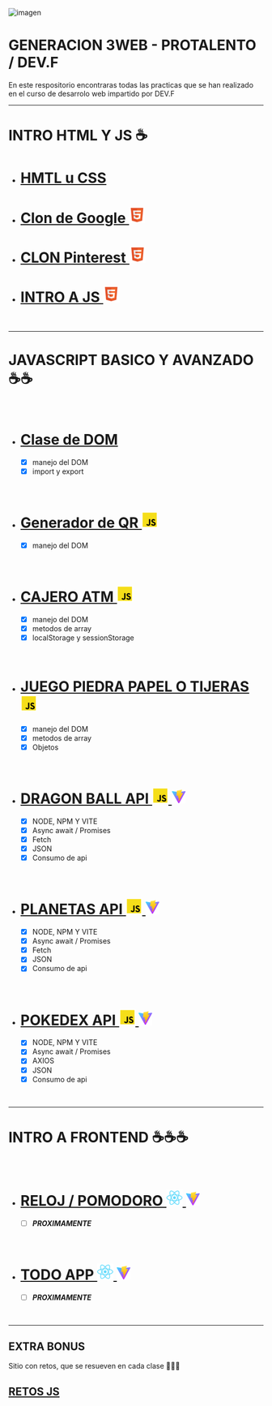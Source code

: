 ![imagen](https://devf-website.s3.amazonaws.com/static/assets/img/logo-devf-white.svg)

# **GENERACION 3WEB - PROTALENTO / DEV.F**

En este respositorio encontraras todas las practicas que se han realizado en el curso de desarrolo web impartido por DEV.F

---

# INTRO HTML Y JS ☕

- # **<a href="./intro_html">HMTL u CSS</a>**
- # **<a href="./clon_google">Clon de Google ![icono](./html.png)</a>**
- # **<a href="./">CLON Pinterest ![icono](./html.png)</a>**
- # **<a href="./intro_javascript">INTRO A JS ![icono](./html.png)</a>**

<br/>

---

# JAVASCRIPT BASICO Y AVANZADO ☕☕

<br/>

- # **<a href="./DOM">Clase de DOM</a>**
  - [x] manejo del DOM
  - [x] import y export

<br/>

- # **<a href="./QR_VANILLA">Generador de QR ![icono](./jsicon.png)</a>**
  - [x] manejo del DOM

<br/>

- # **<a href="./ATM">CAJERO ATM ![icono](./jsicon.png)</a>**
  - [x] manejo del DOM
  - [x] metodos de array
  - [x] localStorage y sessionStorage

<br/>

- # **<a href="./PIEDRA_PAPEL_TIJERAS">JUEGO PIEDRA PAPEL O TIJERAS ![icono](./jsicon.png)</a>**
  - [x] manejo del DOM
  - [x] metodos de array
  - [x] Objetos

<br/>

- # **<a href="./dragonball-clase">DRAGON BALL API ![icono](./jsicon.png) ![icono](./viteicon.png)</a>**
  - [x] NODE, NPM Y VITE
  - [x] Async await / Promises
  - [x] Fetch
  - [x] JSON
  - [x] Consumo de api

<br/>

- # **<a href="./DEVF_PLANETAS">PLANETAS API ![icono](./jsicon.png) ![icono](./viteicon.png)</a>**
  - [x] NODE, NPM Y VITE
  - [x] Async await / Promises
  - [x] Fetch
  - [x] JSON
  - [x] Consumo de api

<br/>

- # **<a href="./pokedex">POKEDEX API ![icono](./jsicon.png) ![icono](./viteicon.png)</a>**

  - [x] NODE, NPM Y VITE
  - [x] Async await / Promises
  - [x] AXIOS
  - [x] JSON
  - [x] Consumo de api

<br/>

---

# INTRO A FRONTEND ☕☕☕

<br/>

- # **<a href="./pokedex">RELOJ / POMODORO ![icono](./reactico.png) ![icono](./viteicon.png)</a>**

  - [ ] **_PROXIMAMENTE_**

<br/>

- # **<a href="./pokedex">TODO APP ![icono](./reactico.png) ![icono](./viteicon.png)</a>**

  - [ ] **_PROXIMAMENTE_**

<br/>

---

## **EXTRA BONUS**

Sitio con retos, que se resueven en cada clase 🙈🙈🚀

## **[RETOS JS](https://github.com/cchavezmx/JAVASCRIPT---EJERCICIOS)**
